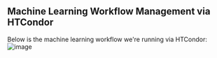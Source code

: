 ## Machine Learning Workflow Management via HTCondor

Below is the machine learning workflow we're running via HTCondor:
![image](https://github.com/user-attachments/assets/b69c43e1-e780-499b-9258-4d3658b8958d)
